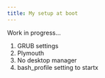 ```yaml
---
title: My setup at boot
---
```


Work in progress...

1. GRUB settings
2. Plymouth
3. No desktop manager
4. bash_profile setting to startx
